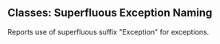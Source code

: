 ## Classes: Superfluous Exception Naming

Reports use of superfluous suffix "Exception" for exceptions.